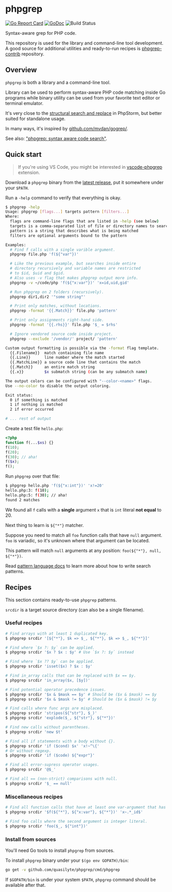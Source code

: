 # phpgrep

[![Go Report Card](https://goreportcard.com/badge/github.com/quasilyte/phpgrep)](https://goreportcard.com/report/github.com/quasilyte/phpgrep)
[![GoDoc](https://godoc.org/github.com/quasilyte/phpgrep?status.svg)](https://godoc.org/github.com/quasilyte/phpgrep)
![Build Status](https://github.com/quasilyte/phpgrep/workflows/Go/badge.svg)

Syntax-aware grep for PHP code.

This repository is used for the library and command-line tool development.
A good source for additional utilities and ready-to-run recipes is [phpgrep-contrib](https://github.com/quasilyte/phpgrep-contrib) repository.

## Overview

`phpgrep` is both a library and a command-line tool.

Library can be used to perform syntax-aware PHP code matching inside Go programs
while binary utility can be used from your favorite text editor or terminal emulator.

It's very close to the [structural search and replace](https://www.jetbrains.com/help/phpstorm/structural-search-and-replace.html)
in PhpStorm, but better suited for standalone usage.

In many ways, it's inspired by [github.com/mvdan/gogrep/](https://github.com/mvdan/gogrep/).

See also: ["phpgrep: syntax aware code search"](https://speakerdeck.com/quasilyte/phpgrep-syntax-aware-code-search).

## Quick start

> If you're using VS Code, you might be interested in [vscode-phpgrep](https://marketplace.visualstudio.com/items?itemName=quasilyte.phpgrep) extension.

Download a `phpgrep` binary from the [latest release](https://github.com/quasilyte/phpgrep/releases/), put it somewhere under your `$PATH`.

Run a `-help` command to verify that everything is okay.

```bash
$ phpgrep -help
Usage: phpgrep [flags...] targets pattern [filters...]
Where:
  flags are command-line flags that are listed in -help (see below)
  targets is a comma-separated list of file or directory names to search in
  pattern is a string that describes what is being matched
  filters are optional arguments bound to the pattern

Examples:
  # Find f calls with a single varible argument.
  phpgrep file.php 'f(${"var"})'

  # Like the previous example, but searches inside entire
  # directory recursively and variable names are restricted
  # to $id, $uid and $gid.
  # Also uses -v flag that makes phpgrep output more info.
  phpgrep -v ~/code/php 'f(${"x:var"})' 'x=id,uid,gid'

  # Run phpgrep on 2 folders (recursively).
  phpgrep dir1,dir2 '"some string"'

  # Print only matches, without locations.
  phpgrep -format '{{.Match}}' file.php 'pattern'

  # Print only assignments right-hand side.
  phpgrep -format '{{.rhs}}' file.php '$_ = $rhs'

  # Ignore vendored source code inside project.
  phpgrep --exclude '/vendor/' project/ 'pattern'

Custom output formatting is possible via the -format flag template.
  {{.Filename}}  match containing file name
  {{.Line}}      line number where the match started
  {{.MatchLine}} a source code line that contains the match
  {{.Match}}     an entire match string
  {{.x}}         $x submatch string (can be any submatch name)

The output colors can be configured with "--color-<name>" flags.
Use --no-color to disable the output coloring.

Exit status:
  0 if something is matched
  1 if nothing is matched
  2 if error occurred

# ... rest of output
```

Create a test file `hello.php`:

```php
<?php
function f(...$xs) {}
f(10);
f(20);
f(30); // aha!
f($x);
f();
```

Run `phpgrep` over that file:

```bash
$ phpgrep hello.php 'f(${"x:int"})' 'x!=20'
hello.php:3: f(10);
hello.php:5: f(30); // aha!
found 2 matches
```

We found all `f` calls with a **single** argument `x` that is `int` literal **not equal** to 20.

Next thing to learn is `${"*"}` matcher.

Suppose you need to match all `foo` function calls that have `null` argument.<br>
`foo` is variadic, so it's unknown where that argument can be located.

This pattern will match `null` arguments at any position: `foo(${"*"}, null, ${"*"})`.

Read [pattern language docs](/pattern_language.md) to learn more about how to write search patterns.

## Recipes

This section contains ready-to-use `phpgrep` patterns.

`srcdir` is a target source directory (can also be a single filename).

### Useful recipes

```bash
# Find arrays with at least 1 duplicated key.
$ phpgrep srcdir '[${"*"}, $k => $_, ${"*"}, $k => $_, ${"*"}]'

# Find where `$x ?: $y` can be applied.
$ phpgrep srcdir '$x ? $x : $y' # Use `$x ?: $y` instead

# Find where `$x ?? $y` can be applied.
$ phpgrep srcdir 'isset($x) ? $x : $y'

# Find in_array calls that can be replaced with $x == $y.
$ phpgrep srcdir 'in_array($x, [$y])'

# Find potential operator precedence issues.
$ phpgrep srcdir '$x & $mask == $y' # Should be ($x & $mask) == $y
$ phpgrep srcdir '$x & $mask != $y' # Should be ($x & $mask) != $y

# Find calls where func args are misplaced.
$ phpgrep srcdir 'stripos(${"str"}, $_)'
$ phpgrep srcdir 'explode($_, ${"str"}, ${"*"})'

# Find new calls without parentheses.
$ phpgrep srcdir 'new $t'

# Find all if statements with a body without {}.
$ phpgrep srcdir 'if ($cond) $x' 'x!~^\{'
# Or without regexp.
$ phpgrep srcdir 'if ($code) ${"expr"}'

# Find all error-supress operator usages.
$ phpgrep srcdir '@$_'

# Find all == (non-strict) comparisons with null.
$ phpgrep srcdir '$_ == null'
```

### Miscellaneous recipes

```bash
# Find all function calls that have at least one var-argument that has _id suffix.
$ phpgrep srcdir '$f(${"*"}, ${"x:var"}, ${"*"})' 'x~.*_id$'

# Find foo calls where the second argument is integer literal.
$ phpgrep srcdir 'foo($_, ${"int"})'
```

### Install from sources

You'll need Go tools to install `phpgrep` from sources.

To install `phpgrep` binary under your `$(go env GOPATH)/bin`:

```bash
go get -v github.com/quasilyte/phpgrep/cmd/phpgrep
```

If `$GOPATH/bin` is under your system `$PATH`, `phpgrep` command should be available after that.
